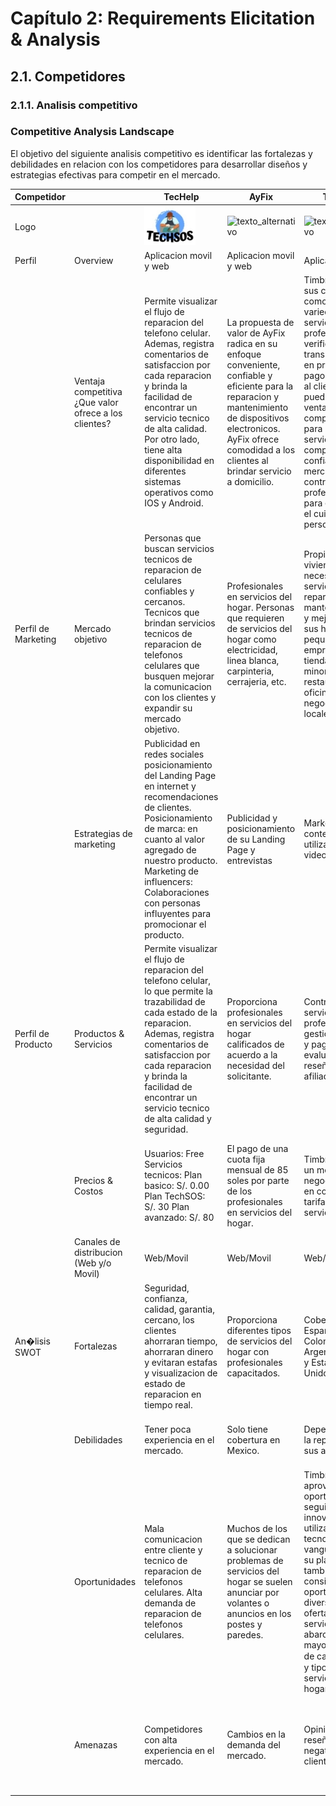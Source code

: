 # Capítulo 2: Requirements Elicitation & Analysis

## 2.1. Competidores

### 2.1.1. Analisis competitivo

### Competitive Analysis Landscape  

El objetivo del siguiente analisis competitivo es identificar las fortalezas y debilidades en relacion con los competidores para desarrollar diseños y estrategias efectivas para competir en el mercado.

| Competidor          |                                                       | TecHelp                                                                                                                                                                                                                                                                                                 | AyFix                                                                                                                                                                                                                          | Timbrit                                                                                                                                                                                                                                                                                                                     | Helpers                                                                                                                                                                                                                                  |
| ------------------- | ----------------------------------------------------- | ------------------------------------------------------------------------------------------------------------------------------------------------------------------------------------------------------------------------------------------------------------------------------------------------------- |--------------------------------------------------------------------------------------------------------------------------------------------------------------------------------------------------------------------------------|-----------------------------------------------------------------------------------------------------------------------------------------------------------------------------------------------------------------------------------------------------------------------------------------------------------------------------|------------------------------------------------------------------------------------------------------------------------------------------------------------------------------------------------------------------------------------------|
| Logo                |                                                       |    ![texto_alternativo](../img_strat/icon1.jpeg)                                                                                                                                                                                                                                                                                                     | ![texto_alternativo](../img_strat/icon2.png)                                                                                                                                                                                      | ![texto_alternativo](../img_strat/icon3.png)                                                                                                                                                                                                                                                                                   | ![texto_alternativo](../img_strat/icon4.png)                                                                                                                                                                                                |
| Perfil              | Overview                                              | Aplicacion movil y web                                                                                                                                                                                                                                                                                  | Aplicacion movil y web                                                                                                                                                                                                         | Aplicacion Web                                                                                                                                                                                                                                                                                                              | Aplicacion movil y web                                                                                                                                                                                                                   |
|                     | Ventaja competitiva ¿Que valor ofrece a los clientes? | Permite visualizar el flujo de reparacion del telefono celular. Ademas, registra comentarios de satisfaccion por cada reparacion y brinda la facilidad de encontrar un servicio tecnico de alta calidad. Por otro lado, tiene alta disponibilidad en diferentes sistemas operativos como IOS y Android. | La propuesta de valor de AyFix radica en su enfoque conveniente, confiable y eficiente para la reparacion y mantenimiento de dispositivos electronicos. AyFix ofrece comodidad a los clientes al brindar servicio a domicilio. | Timbrit ofrece a sus clientes comodidad, variedad de servicios, profesionales verificados, transparencia en precios y pagos, atencion al cliente lo cual puede ser su ventaja competitiva para brindar un servicio completo y confiable en el mercado de contratacion de profesionales para el hogar y el cuidado personal. | Contactar profesionales al servicio del hogar desde donde se requiera, se puede programar visitas, garantizan profesionales competentes de acuerdo con el servicio que se requiera debido a que tienen un riguroso proceso de seleccion. |
| Perfil de Marketing | Mercado objetivo                                      | Personas que buscan servicios tecnicos de reparacion de celulares confiables y cercanos. Tecnicos que brindan servicios tecnicos de reparacion de telefonos celulares que busquen mejorar la comunicacion con los clientes y expandir su mercado objetivo.                                              | Profesionales en servicios del hogar. Personas que requieren de servicios del hogar como electricidad, linea blanca, carpinteria, cerrajeria, etc.                                                                             | Propietarios de viviendas que necesiten servicios de reparacion, mantenimiento y mejoras para sus hogares, pequeoas empresas como tiendas minoristas y restaurantes, oficinas y otros negocios locales.                                                                                                                     | Profesionales en servicios del hogar Personas que requieren de servicios del hogar como electricidad, linea blanca, carpinteria, cerrajeria, etc.                                                                                        |
|                     | Estrategias de marketing                              | Publicidad en redes sociales posicionamiento del Landing Page en internet y recomendaciones de clientes. Posicionamiento de marca: en cuanto al valor agregado de nuestro producto. Marketing de influencers: Colaboraciones con personas influyentes para promocionar el producto.                     | Publicidad y posicionamiento de su Landing Page y entrevistas                                                                                                                                                                  | Marketing de contenido, utiliza blogs y videos                                                                                                                                                                                                                                                                              | Publicidad y posicionamiento de su Landing Page                                                                                                                                                                                          |
| Perfil de Producto  | Productos & Servicios                                 | Permite visualizar el flujo de reparacion del telefono celular, lo que permite la trazabilidad de cada estado de la reparacion. Ademas, registra comentarios de satisfaccion por cada reparacion y brinda la facilidad de encontrar un servicio tecnico de alta calidad y seguridad.                    | Proporciona profesionales en servicios del hogar calificados de acuerdo a la necesidad del solicitante.                                                                                                                        | Contratacion de servicios profesionales, gestion de citas y pagos y evaluacion y reseñas de sus afiliados                                                                                                                                                                                                                   | Brinda servicios relacionados con problemas del hogar, oficina u empresa relacionado con la electricidad, electrodomesticos de linea blanca, carpinteria, cerrajeria, etc.                                                               |
|                     | Precios & Costos                                      | Usuarios: Free Servicios tecnicos: Plan basico: S/. 0.00 Plan TechSOS: S/. 30 Plan avanzado: S/. 80                                                                                                                                                                                                     | El pago de una cuota fija mensual de 85 soles por parte de los profesionales en servicios del hogar.                                                                                                                           | Timbrit utiliza un modelo de negocio basado en comisiones y tarifas por servicio                                                                                                                                                                                                                                            | Si un helper hace un servicio, cobramos una comision de entre 17% y 22%, dependiendo de la categoria de servicio y el monto acordado.                                                                                                    |
|                     | Canales de distribucion (Web y/o Movil)               | Web/Movil                                                                                                                                                                                                                                                                                               | Web/Movil                                                                                                                                                                                                                      | Web/Movil                                                                                                                                                                                                                                                                                                                   | Web/WhatsApp                                                                                                                                                                                                                             |
| An�lisis SWOT       | Fortalezas                                            | Seguridad, confianza, calidad, garantia, cercano, los clientes ahorraran tiempo, ahorraran dinero y evitaran estafas y visualizacion de estado de reparacion en tiempo real.                                                                                                                            | Proporciona diferentes tipos de servicios del hogar con profesionales capacitados.                                                                                                                                             | Cobertura para España, Colombia, Argentina, Chile y Estados Unidos.                                                                                                                                                                                                                                                         | Helpers participo en Startup Peru y fue seleccionado como proyecto ganador y gano el programa Startup Chile.                                                                                                                             |
|                     | Debilidades                                           | Tener poca experiencia en el mercado.                                                                                                                                                                                                                                                                   | Solo tiene cobertura en Mexico.                                                                                                                                                                                                | Dependencia de la reputacion de sus afiliados.                                                                                                                                                                                                                                                                              | Falta integrar funcionalidades de contacto con el profesional en la misma plataforma.                                                                                                                                                    |
|                     | Oportunidades                                         | Mala comunicacion entre cliente y tecnico de reparacion de telefonos celulares. Alta demanda de reparacion de telefonos celulares.                                                                                                                                                                      | Muchos de los que se dedican a solucionar problemas de servicios del hogar se suelen anunciar por volantes o anuncios en los postes y paredes.                                                                                 | Timbrit puede aprovechar la oportunidad de seguir innovando y utilizando tecnologia de vanguardia en su plataforma, tambien puede considerar la oportunidad de diversificar su oferta de servicios para abarcar una mayor variedad de categor�as y tipos de servicios para el hogar                                         | Problemas domesticos recurrentes y que usualmente toman tiempo solucionarlos, ya que no se encuentra con facilidad a un tecnico de confianza, cumplido y que ofrezca un servicio de calidad.                                             |
|                     | Amenazas                                              | Competidores con alta experiencia en el mercado.                                                                                                                                                                                                                                                        | Cambios en la demanda del mercado.                                                                                                                                                                                             | Opiniones o reseñas negativas de los clientes                                                                                                                                                                                                                                                                               | Problemas con la calidad del servicio, la puntualidad, la atencion al cliente u otros aspectos relacionados con la experiencia del usuario.                                                                                              |

